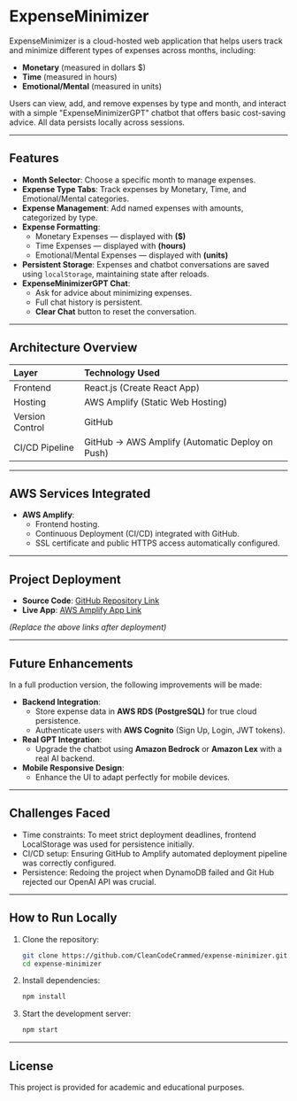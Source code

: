 # ExpenseMinimizer

ExpenseMinimizer is a cloud-hosted web application that helps users track and minimize different types of expenses across months, including:
- **Monetary** (measured in dollars $)
- **Time** (measured in hours)
- **Emotional/Mental** (measured in units)

Users can view, add, and remove expenses by type and month, and interact with a simple "ExpenseMinimizerGPT" chatbot that offers basic cost-saving advice. All data persists locally across sessions.

---

## Features

- **Month Selector**: Choose a specific month to manage expenses.
- **Expense Type Tabs**: Track expenses by Monetary, Time, and Emotional/Mental categories.
- **Expense Management**: Add named expenses with amounts, categorized by type.
- **Expense Formatting**:  
  - Monetary Expenses — displayed with **($)**  
  - Time Expenses — displayed with **(hours)**  
  - Emotional/Mental Expenses — displayed with **(units)**
- **Persistent Storage**: Expenses and chatbot conversations are saved using `localStorage`, maintaining state after reloads.
- **ExpenseMinimizerGPT Chat**:
  - Ask for advice about minimizing expenses.
  - Full chat history is persistent.
  - **Clear Chat** button to reset the conversation.

---

## Architecture Overview

| Layer | Technology Used |
|:------|:----------------|
| Frontend | React.js (Create React App) |
| Hosting | AWS Amplify (Static Web Hosting) |
| Version Control | GitHub |
| CI/CD Pipeline | GitHub → AWS Amplify (Automatic Deploy on Push) |

---

## AWS Services Integrated

- **AWS Amplify**:  
  - Frontend hosting.
  - Continuous Deployment (CI/CD) integrated with GitHub.
  - SSL certificate and public HTTPS access automatically configured.

---

## Project Deployment

- **Source Code**: [GitHub Repository Link](https://github.com/CleanCodeCrammed/expense-minimizer)
- **Live App**: [AWS Amplify App Link](https://YOUR_APP_LINK.amplifyapp.com)

*(Replace the above links after deployment)*

---

## Future Enhancements

In a full production version, the following improvements will be made:
- **Backend Integration**:
  - Store expense data in **AWS RDS (PostgreSQL)** for true cloud persistence.
  - Authenticate users with **AWS Cognito** (Sign Up, Login, JWT tokens).
- **Real GPT Integration**:
  - Upgrade the chatbot using **Amazon Bedrock** or **Amazon Lex** with a real AI backend.
- **Mobile Responsive Design**:
  - Enhance the UI to adapt perfectly for mobile devices.

---

## Challenges Faced

- Time constraints: To meet strict deployment deadlines, frontend LocalStorage was used for persistence initially.
- CI/CD setup: Ensuring GitHub to Amplify automated deployment pipeline was correctly configured.
- Persistence: Redoing the project when DynamoDB failed and Git Hub rejected our OpenAI API was crucial.

---

## How to Run Locally

1. Clone the repository:
    ```bash
    git clone https://github.com/CleanCodeCrammed/expense-minimizer.git
    cd expense-minimizer
    ```
2. Install dependencies:
    ```bash
    npm install
    ```
3. Start the development server:
    ```bash
    npm start
    ```

---

## License

This project is provided for academic and educational purposes.